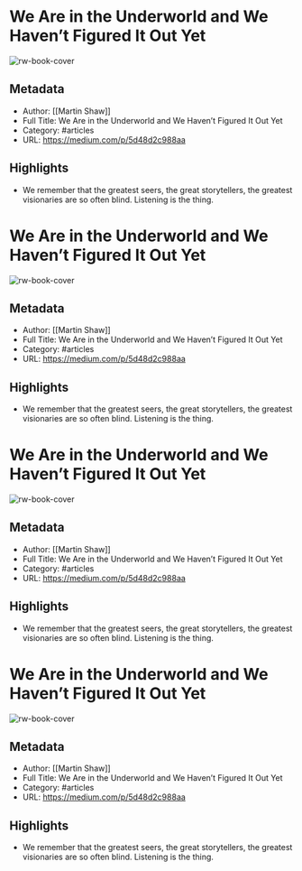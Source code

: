 # We Are in the Underworld and We Haven’t Figured It Out Yet
![rw-book-cover](https://readwise-assets.s3.amazonaws.com/static/images/article2.74d541386bbf.png)

## Metadata
- Author: [[Martin Shaw]]
- Full Title: We Are in the Underworld and We Haven’t Figured It Out Yet
- Category: #articles
- URL: https://medium.com/p/5d48d2c988aa

## Highlights
- We remember that the greatest seers, the great storytellers, the greatest visionaries are so often blind. Listening is the thing.
# We Are in the Underworld and We Haven’t Figured It Out Yet

![rw-book-cover](https://readwise-assets.s3.amazonaws.com/static/images/article2.74d541386bbf.png)

## Metadata
- Author: [[Martin Shaw]]
- Full Title: We Are in the Underworld and We Haven’t Figured It Out Yet
- Category: #articles
- URL: https://medium.com/p/5d48d2c988aa

## Highlights
- We remember that the greatest seers, the great storytellers, the greatest visionaries are so often blind. Listening is the thing.
# We Are in the Underworld and We Haven’t Figured It Out Yet

![rw-book-cover](https://readwise-assets.s3.amazonaws.com/static/images/article2.74d541386bbf.png)

## Metadata
- Author: [[Martin Shaw]]
- Full Title: We Are in the Underworld and We Haven’t Figured It Out Yet
- Category: #articles
- URL: https://medium.com/p/5d48d2c988aa

## Highlights
- We remember that the greatest seers, the great storytellers, the greatest visionaries are so often blind. Listening is the thing.
# We Are in the Underworld and We Haven’t Figured It Out Yet

![rw-book-cover](https://readwise-assets.s3.amazonaws.com/static/images/article2.74d541386bbf.png)

## Metadata
- Author: [[Martin Shaw]]
- Full Title: We Are in the Underworld and We Haven’t Figured It Out Yet
- Category: #articles
- URL: https://medium.com/p/5d48d2c988aa

## Highlights
- We remember that the greatest seers, the great storytellers, the greatest visionaries are so often blind. Listening is the thing.
